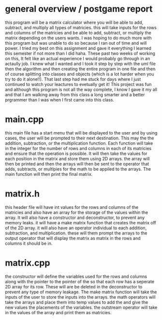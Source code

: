 # general overview / postgame report
this program will be a matrix calculator where you will be able to add, subtract, and multiply all types of matricies. this will take inputs for the rows and columns of the matricies and be able to add, subtract, or multiply the matrix depending on the users wants. I was hoping to do much more with this program but was unable to do so because I ran out of time and will power. I tried my best on this assignment and gave it everything I learned this semester if not more than I did haha. These past two weeks of working on this, It felt like an actual experience I would probably go through in an actaully job. I knew what I wanted and I took it step by step with the uml file then the algorithm and then creating the entire program in one file and then of course splitting into classes and objects (which is a lot harder when you try to do it alone!!). That last step had me stuck for days where I just continued to watch your leactures to evetually get it! This project was fun and although this program is not all the way complete, I know I gave it my all and that I am walking away from this class a long smarter and a better prgrammer than I was when I first came into this class.

# main.cpp
this main file has a start menu that will be displayed to the user and by using cases, the user will be prompted to their next destination. This may the the addition, subtraction, or the multiplication function. Each function will take in the integer for the number of rows and columns in each of its matricies and ensure that the operation is possible. It will then take the values for each position in the matrix and store them using 2D arrays. the array will then be printed and then the arrays will then be sent to the operator that adds, subtracts, or multlpies for the math to be appiled to the arrays. The main function will then print the final matrix.

# matrix.h 
this header file will have int values for the rows and columns of the matricies and also have an array for the storage of the values within the array. It will also have a constructor and deconstructor, to prevent any memory leaks. it will have a make matrix function that creates the matrix off of the 2D array. it will also have an operator individual to each addition, subtraction, and multiplication. these will them prompt the arrays to the output operator that will display the matrix as  matrix in the rows and columns it should be in.

# matrix.cpp
the constructor will define the variables used for the rows and columns along with the pointer to the pointer of the so that each row has a seperate 2D array for its row. These will are be deleted in the deconstructor to prevent any type of memory leakage. The make matrix function will take the inputs of the user to store the inputs into the arrays. the math operators will take the arrays and place them into temp values to add the and give the new values the placements of the variables. the outstream operator will take in the values of the array and print them as matricies.
